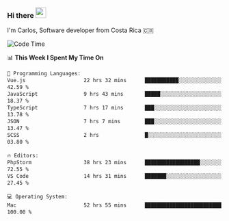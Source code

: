### Hi there <img src="https://media.giphy.com/media/hvRJCLFzcasrR4ia7z/giphy.gif" width="25px" height="25px">

I'm Carlos, Software developer from Costa Rica 🇨🇷

[//]: # (<a href="https://app.daily.dev/carum98"><img src="https://github.com/carum98/carum98/blob/main/devcard.svg" width="400" alt="Carlos Umaña Acevedo's Dev Card"/></a>)


<!--START_SECTION:waka-->
![Code Time](http://img.shields.io/badge/Code%20Time-13%2C093%20hrs%2051%20mins-blue)

📊 **This Week I Spent My Time On** 

```text
💬 Programming Languages: 
Vue.js                   22 hrs 32 mins      ███████████░░░░░░░░░░░░░░   42.59 % 
JavaScript               9 hrs 43 mins       █████░░░░░░░░░░░░░░░░░░░░   18.37 % 
TypeScript               7 hrs 17 mins       ███░░░░░░░░░░░░░░░░░░░░░░   13.78 % 
JSON                     7 hrs 7 mins        ███░░░░░░░░░░░░░░░░░░░░░░   13.47 % 
SCSS                     2 hrs               █░░░░░░░░░░░░░░░░░░░░░░░░   03.80 % 

🔥 Editors: 
PhpStorm                 38 hrs 23 mins      ██████████████████░░░░░░░   72.55 % 
VS Code                  14 hrs 31 mins      ███████░░░░░░░░░░░░░░░░░░   27.45 % 

💻 Operating System: 
Mac                      52 hrs 55 mins      █████████████████████████   100.00 % 
```


<!--END_SECTION:waka-->
